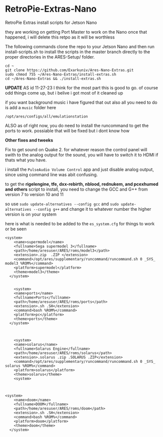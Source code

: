 # RetroPie-Extras-Nano
RetroPie Extras install scripts for Jetson Nano

they are working on getting Port Master to work on the Nano
once that happened, i will delete this retpo as it will be worthless

The following commands clone the repo to your Jetson Nano and then run install-scripts.sh to install the scripts in the master branch directly to the proper directories in the ARES-Setup/ folder.

```
cd ~
git clone https://github.com/Exarkuniv/Ares-Nano-Extras.git
sudo chmod 755 ~/Ares-Nano-Extras/install-extras.sh
cd ~/Ares-Nano-Extras && ./install-extras.sh
```


**UPDATE**
AS id 11-27-23 I think for the most part this is good to go. of course odd things come up, but i belive i got most of it cleaned up


if you want background music i have figured that out also
all you need to do is add a ``music`` folder here 

``/opt/ares/configs/all/emulationstation``

ALSO
as of right now, you do need to install the runcommand to get the ports to work. 
possiable that will be fixed but i dont know how

**Other fixes and tweeks**

Fix to get sound on Quake 2. for whatever reason the control panel will swith to the analog output for the sound, 
you will have to switch it to HDMI if thats what you have.

i install the ``PulseAudio Volume Control`` app and just disable analog output, since using command line was abit confusing. 

to get the **rigelengine, tfe, dxx-rebirth, nblood, rednukem, and pcexhumed and others**  script to install, you need to change the GCC and G++ from version 7 to version 10 and 11

so use ``sudo update-alternatives --config gcc`` and ``sudo update-alternatives --config g++`` and change it to whatever number the higher version is on your system


here is what is needed to be added to the ``es_system.cfg`` for things to work or be seen

```
<system>
    <name>supermodel</name>
    <fullname>Sega supermodel 3</fullname>
    <path>/home/aresuser/ARES/roms/model3</path>
    <extension>.zip  .ZIP </extension>
    <command>/opt/ares/supplementary/runcommand/runcommand.sh 0 _SYS_ model3 %ROM%</command>
    <platform>supermodel</platform>
    <theme>model3</theme>
  </system>
  
    
	<system>
    <name>ports</name>
    <fullname>Ports</fullname>
    <path>/home/aresuser/ARES/roms/ports</path>
    <extension>.sh .SH</extension>
    <command>bash %ROM%</command>
    <platform>pc</platform>
    <theme>ports</theme>
  </system>
  
  
  
    <system>
    <name>solarus</name>
    <fullname>Solarus Engine</fullname>
    <path>/home/aresuser/ARES/roms/solarus</path>
    <extension>.solarus .zip .SOLARUS .ZIP</extension>
    <command>/opt/ares/supplementary/runcommand/runcommand.sh 0 _SYS_ solarus %ROM%</command>
    <platform>solarus</platform>
    <theme>solarus</theme>
	<system>
	


<system>
    <name>doom</name>
    <fullname>DOOM</fullname>
    <path>/home/aresuser/ARES/roms/doom</path>
    <extension>.sh .SH</extension>
    <command>bash %ROM%</command>
    <platform>doom</platform>
    <theme>doom</theme>
  </system>
  ```
